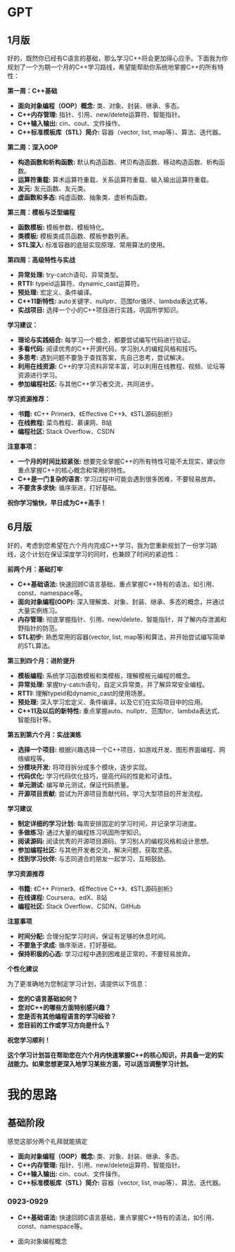# GPT

## 1月版
好的，既然你已经有C语言的基础，那么学习C++将会更加得心应手。下面我为你规划了一个为期一个月的C++学习路线，希望能帮助你系统地掌握C++的所有特性：

**第一周：C++基础**

* **面向对象编程（OOP）概念:** 类、对象、封装、继承、多态。
* **C++内存管理:** 指针、引用、new/delete运算符、智能指针。
* **C++输入输出:** cin、cout、文件操作。
* **C++标准模板库（STL）简介:** 容器（vector, list, map等）、算法、迭代器。

**第二周：深入OOP**

* **构造函数和析构函数:** 默认构造函数、拷贝构造函数、移动构造函数、析构函数。
* **运算符重载:** 算术运算符重载、关系运算符重载、输入输出运算符重载。
* **友元:** 友元函数、友元类。
* **虚函数和多态:** 纯虚函数、抽象类、虚析构函数。

**第三周：模板与泛型编程**

* **函数模板:** 模板参数、模板特化。
* **类模板:** 模板类成员函数、模板参数列表。
* **STL深入:** 标准容器的底层实现原理、常用算法的使用。

**第四周：高级特性与实战**

* **异常处理:** try-catch语句、异常类型。
* **RTTI:** typeid运算符、dynamic_cast运算符。
* **预处理:** 宏定义、条件编译。
* **C++11新特性:** auto关键字、nullptr、范围for循环、lambda表达式等。
* **实战项目:** 选择一个小的C++项目进行实践，巩固所学知识。

**学习建议：**

* **理论与实践结合:** 每学习一个概念，都要尝试编写代码进行验证。
* **多看代码:** 阅读优秀的C++开源代码，学习别人的编程风格和技巧。
* **多思考:** 遇到问题不要急于查找答案，先自己思考，尝试解决。
* **利用在线资源:** C++的学习资料非常丰富，可以利用在线教程、视频、论坛等资源进行学习。
* **参加编程社区:** 与其他C++学习者交流，共同进步。

**学习资源推荐：**

* **书籍:** 《C++ Primer》、《Effective C++》、《STL源码剖析》
* **在线教程:** 菜鸟教程、慕课网、B站
* **编程社区:** Stack Overflow、CSDN

**注意事项：**

* **一个月的时间比较紧张:** 想要完全掌握C++的所有特性可能不太现实，建议你重点掌握C++的核心概念和常用的特性。
* **C++是一门复杂的语言:** 学习过程中可能会遇到很多困难，不要轻易放弃。
* **不要贪多求快:** 循序渐进，打好基础。

**祝你学习愉快，早日成为C++高手！**


## 6月版

好的，考虑到您希望在六个月内完成C++学习，我为您重新规划了一份学习路线，这个计划在保证深度学习的同时，也兼顾了时间的紧迫性：

**前两个月：基础打牢**

* **C++基础语法:** 快速回顾C语言基础，重点掌握C++特有的语法，如引用、const、namespace等。
* **面向对象编程(OOP):** 深入理解类、对象、封装、继承、多态的概念，并通过大量实例练习。
* **内存管理:** 彻底掌握指针、引用、new/delete、智能指针，并了解内存泄漏和野指针的防范。
* **STL初步:** 熟悉常用的容器(vector, list, map等)和算法，并开始尝试编写简单的STL算法。

**第三到四个月：进阶提升**

* **模板编程:** 系统学习函数模板和类模板，理解模板元编程的概念。
* **异常处理:** 掌握try-catch语句，自定义异常类，并了解异常安全编程。
* **RTTI:** 理解typeid和dynamic_cast的使用场景。
* **预处理:** 深入学习宏定义、条件编译，以及它们在实际项目中的应用。
* **C++11及以后的新特性:** 重点掌握auto、nullptr、范围for、lambda表达式、智能指针等。

**第五到第六个月：实战演练**

* **选择一个项目:** 根据兴趣选择一个C++项目，如游戏开发、图形界面编程、网络编程等。
* **分模块开发:** 将项目拆分成多个模块，逐步实现。
* **代码优化:** 学习代码优化技巧，提高代码的性能和可读性。
* **单元测试:** 编写单元测试，保证代码质量。
* **开源项目贡献:** 尝试为开源项目贡献代码，学习大型项目的开发流程。

**学习建议**

* **制定详细的学习计划:** 每周安排固定的学习时间，并记录学习进度。
* **多做练习:** 通过大量的编程练习巩固所学知识。
* **阅读源码:** 阅读优秀的开源项目源码，学习别人的编程风格和设计思想。
* **参加编程社区:** 与其他开发者交流，解决问题，获取灵感。
* **找到学习伙伴:** 与志同道合的朋友一起学习，互相鼓励。

**学习资源推荐**

* **书籍:** 《C++ Primer》、《Effective C++》、《STL源码剖析》
* **在线课程:** Coursera、edX、B站
* **编程社区:** Stack Overflow、CSDN、GitHub

**注意事项**

* **时间分配:** 合理分配学习时间，保证有足够的休息时间。
* **不要急于求成:** 循序渐进，打好基础。
* **保持积极的心态:** 学习过程中遇到困难是正常的，不要轻易放弃。

**个性化建议**

为了更准确地为您制定学习计划，请提供以下信息：

* **您的C语言基础如何？**
* **您对C++的哪些方面特别感兴趣？**
* **您是否有其他编程语言的学习经验？**
* **您目前的工作或学习方向是什么？**

**祝您学习顺利！**

**这个学习计划旨在帮助您在六个月内快速掌握C++的核心知识，并具备一定的实战能力。如果您想更深入地学习某些方面，可以适当调整学习计划。**

# 我的思路

## 基础阶段
感觉这部分两个礼拜就能搞定

* **面向对象编程（OOP）概念:** 类、对象、封装、继承、多态。
* **C++内存管理:** 指针、引用、new/delete运算符、智能指针。
* **C++输入输出:** cin、cout、文件操作。
* **C++标准模板库（STL）简介:** 容器（vector, list, map等）、算法、迭代器。

### 0923-0929
 - **C++基础语法:** 快速回顾C语言基础，重点掌握C++特有的语法，如引用、const、namespace等。

 - 面向对象编程概念
